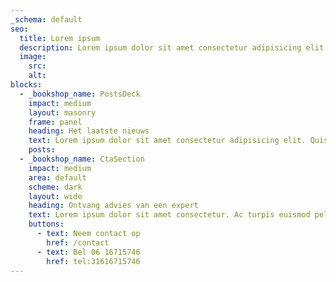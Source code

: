 ```yaml
---
_schema: default
seo:
  title: Lorem ipsum
  description: Lorem ipsum dolor sit amet consectetur adipisicing elit. Quisquam, quos.
  image:
    src:
    alt:
blocks:
  - _bookshop_name: PostsDeck
    impact: medium
    layout: masonry
    frame: panel
    heading: Het laatste nieuws
    text: Lorem ipsum dolor sit amet consectetur adipisicing elit. Quisquam, quos.
    posts:
  - _bookshop_name: CtaSection
    impact: medium
    area: default
    scheme: dark
    layout: wide
    heading: Ontvang advies van een expert
    text: Lorem ipsum dolor sit amet consectetur. Ac turpis euismod pellentesque tempor sed augue. Nam tellus id diam suspendisse vulputate.
    buttons:
      - text: Neem contact op
        href: /contact
      - text: Bel 06 16715746
        href: tel:31616715746
---
```

